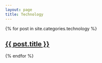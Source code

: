 ```yaml
---
layout: page
title: Technology
---
```

{% for post in site.categories.technology %}
  <div class="featured-posts" {% if post.image.teaser %}style="background-image:url({{ site.github.url }}/images/{{ post.image.teaser }})"{% endif %}>
    <h2><span><a href="{{ site.github.url }}{{ post.url }}">{{ post.title }}</a></span></h2>
  </div>
{% endfor %}
